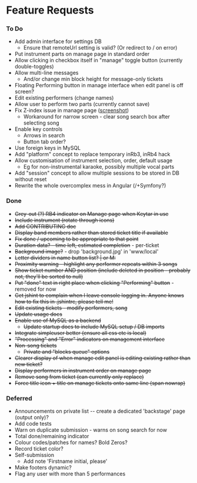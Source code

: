 Feature Requests
================

### To Do
    
* Add admin interface for settings DB
    * Ensure that remoteUrl setting is valid? (Or redirect to / on error)
* Put instrument parts on manage page in standard order
* Allow clicking in checkbox itself in "manage" toggle button (currently double-toggles)
* Allow multi-line messages
    * And/or change min block height for message-only tickets
* Floating Performing button in manage interface when edit panel is off screen?
* Edit existing performers (change names)
* Allow user to perform two parts (currently cannot save)
* Fix Z-index issue in manage page ([screenshot](images/zindex.png))
    * Workaround for narrow screen - clear song search box after selecting song
* Enable key controls 
    * Arrows in search
    * Button tab order?
* Use foreign keys in MySQL
* Add "platform" concept to replace temporary inRb3, inRb4 hack 
* Allow customisation of instrument selection, order, default usage
    * Eg for non-instrumental karaoke, possibly multiple vocal parts
* Add "session" concept to allow multiple sessions to be stored in DB without reset
* Rewrite the whole overcomplex mess in Angular (/+Symfony?)
    
### Done

* ~~Grey-out (?) RB4 indicator on Manage page when Keytar in use~~
* ~~Include instrument (rotate through icons)~~
* ~~Add CONTRIBUTING doc~~
* ~~Display band members rather than stored ticket title if available~~
* ~~Fix done / upcoming to be appropriate to that point~~
* ~~Duration data? - time left, estimated completion~~ - per-ticket
* ~~Background image?~~ - drop 'background.jpg' in 'www/local'
* ~~Letter dividers in name button list? | or M:~~
* ~~Proximity warning - highlight any performer repeats within 3 songs~~
* ~~Show ticket number AND position (include deleted in position - probably not, they'll be sorted to null)~~
* ~~Put "done" text in right place when clicking "Performing" button~~ - removed for now
* ~~Get jshint to complain when I leave console logging in. Anyone knows how to fix this in .jshintrc, please tell me!~~
* ~~Edit existing tickets - modify performers, song~~
* ~~Update usage docs~~
* ~~Enable use of MySQL as a backend~~
    * ~~Update startup docs to include MySQL setup / DB imports~~
* ~~Integrate simpleuser better (ensure all css etc is local)~~
* ~~"Processing" and "Error" indicators on management interface~~
* ~~Non-song tickets~~
    * ~~Private and "blocks queue" options~~
* ~~Clearer display of when manage edit panel is editing existing rather than new ticket?~~
* ~~Display performers in instrument order on manage page~~
* ~~Remove song from ticket (can currently only replace)~~
* ~~Force title icon + title on manage tickets onto same line (span nowrap)~~

### Deferred

* Announcements on private list -- create a dedicated 'backstage' page (output only)?
* Add code tests
* Warn on duplicate submission - warns on song search for now
* Total done/remaining indicator
* Colour codes/patches for names? Bold Zeros?
* Record ticket color?
* Self-submission
    * Add note 'Firstname initial, please'
* Make footers dynamic?
* Flag any user with more than 5 performances